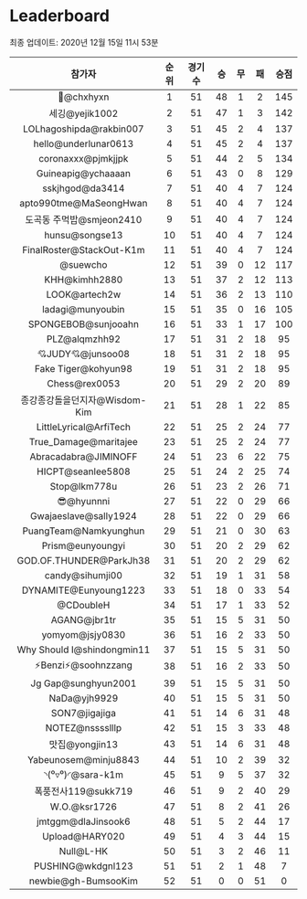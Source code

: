 # Leaderboard
최종 업데이트: 2020년 12월 15일 11시 53분




| 참가자 | 순위 | 경기수 | 승 | 무 | 패 | 승점 |
|:---:|:---:|:---:|:---:|:---:|:---:|:---:|
| 👑@chxhyxn | 1 | 51 | 48 | 1 | 2 | 145 |
| 세깅@yejik1002 | 2 | 51 | 47 | 1 | 3 | 142 |
| LOLhagoshipda@rakbin007 | 3 | 51 | 45 | 2 | 4 | 137 |
| hello@underlunar0613 | 4 | 51 | 45 | 2 | 4 | 137 |
| coronaxxx@pjmkjjpk | 5 | 51 | 44 | 2 | 5 | 134 |
| Guineapig@ychaaaan | 6 | 51 | 43 | 0 | 8 | 129 |
| sskjhgod@da3414 | 7 | 51 | 40 | 4 | 7 | 124 |
| apto990tme@MaSeongHwan | 8 | 51 | 40 | 4 | 7 | 124 |
| 도곡동 주먹밥@smjeon2410 | 9 | 51 | 40 | 4 | 7 | 124 |
| hunsu@songse13 | 10 | 51 | 40 | 4 | 7 | 124 |
| FinalRoster@StackOut-K1m | 11 | 51 | 40 | 4 | 7 | 124 |
| @suewcho | 12 | 51 | 39 | 0 | 12 | 117 |
| KHH@kimhh2880 | 13 | 51 | 37 | 2 | 12 | 113 |
| LOOK@artech2w | 14 | 51 | 36 | 2 | 13 | 110 |
| ladagi@munyoubin | 15 | 51 | 35 | 0 | 16 | 105 |
| SPONGEBOB@sunjooahn | 16 | 51 | 33 | 1 | 17 | 100 |
| PLZ@alqmzhh92 | 17 | 51 | 31 | 2 | 18 | 95 |
| 💘JUDY💘@junsoo08 | 18 | 51 | 31 | 2 | 18 | 95 |
| Fake Tiger@kohyun98 | 19 | 51 | 31 | 2 | 18 | 95 |
| Chess@rex0053 | 20 | 51 | 29 | 2 | 20 | 89 |
| 종강종강돌을던지자@Wisdom-Kim | 21 | 51 | 28 | 1 | 22 | 85 |
| LittleLyrical@ArfiTech | 22 | 51 | 25 | 2 | 24 | 77 |
| True_Damage@maritajee | 23 | 51 | 25 | 2 | 24 | 77 |
| Abracadabra@JIMINOFF | 24 | 51 | 23 | 6 | 22 | 75 |
| HICPT@seanlee5808 | 25 | 51 | 24 | 2 | 25 | 74 |
| Stop@lkm778u | 26 | 51 | 23 | 2 | 26 | 71 |
| 😎@hyunnni | 27 | 51 | 22 | 0 | 29 | 66 |
| Gwajaeslave@sally1924 | 28 | 51 | 22 | 0 | 29 | 66 |
| PuangTeam@Namkyunghun | 29 | 51 | 21 | 0 | 30 | 63 |
| Prism@eunyoungyi | 30 | 51 | 20 | 2 | 29 | 62 |
| GOD.OF.THUNDER@ParkJh38 | 31 | 51 | 20 | 2 | 29 | 62 |
| candy@sihumji00 | 32 | 51 | 19 | 1 | 31 | 58 |
| DYNAMITE@Eunyoung1223 | 33 | 51 | 18 | 0 | 33 | 54 |
| @CDoubleH | 34 | 51 | 17 | 1 | 33 | 52 |
| AGANG@jbr1tr | 35 | 51 | 15 | 5 | 31 | 50 |
| yomyom@jsjy0830 | 36 | 51 | 16 | 2 | 33 | 50 |
| Why Should I@shindongmin11 | 37 | 51 | 15 | 5 | 31 | 50 |
| ⚡Benzi⚡@soohnzzang | 38 | 51 | 16 | 2 | 33 | 50 |
| Jg Gap@sunghyun2001 | 39 | 51 | 15 | 5 | 31 | 50 |
| NaDa@yjh9929 | 40 | 51 | 15 | 5 | 31 | 50 |
| SON7@jigajiga | 41 | 51 | 14 | 6 | 31 | 48 |
| NOTEZ@nsssslllp | 42 | 51 | 15 | 3 | 33 | 48 |
| 맛집@yongjin13 | 43 | 51 | 14 | 6 | 31 | 48 |
| Yabeunosem@minju8843 | 44 | 51 | 10 | 2 | 39 | 32 |
| ◝(⁰▿⁰)◜@sara-k1m | 45 | 51 | 9 | 5 | 37 | 32 |
| 폭풍전사119@sukk719 | 46 | 51 | 9 | 2 | 40 | 29 |
| W.O.@ksr1726 | 47 | 51 | 8 | 2 | 41 | 26 |
| jmtggm@dlaJinsook6 | 48 | 51 | 5 | 2 | 44 | 17 |
| Upload@HARY020 | 49 | 51 | 4 | 3 | 44 | 15 |
| Null@L-HK | 50 | 51 | 3 | 2 | 46 | 11 |
| PUSHING@wkdgnl123 | 51 | 51 | 2 | 1 | 48 | 7 |
| newbie@gh-BumsooKim | 52 | 51 | 0 | 0 | 51 | 0 |
